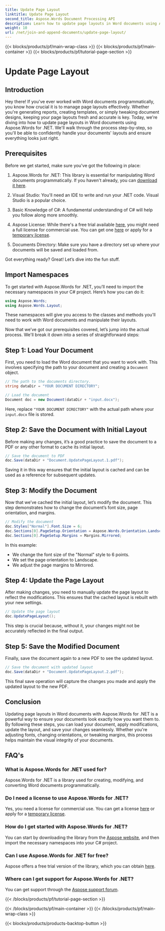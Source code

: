 ```yaml
---
title: Update Page Layout
linktitle: Update Page Layout
second_title: Aspose.Words Document Processing API
description: Learn how to update page layouts in Word documents using Aspose.Words for .NET with this comprehensive step-by-step guide. Perfect for tweaking document designs.
weight: 10
url: /net/join-and-append-documents/update-page-layout/
---
```


{{< blocks/products/pf/main-wrap-class >}}
{{< blocks/products/pf/main-container >}}
{{< blocks/products/pf/tutorial-page-section >}}

# Update Page Layout

## Introduction

Hey there! If you've ever worked with Word documents programmatically, you know how crucial it is to manage page layouts effectively. Whether you're generating reports, creating templates, or simply tweaking document designs, keeping your page layouts fresh and accurate is key. Today, we're diving into how to update page layouts in Word documents using Aspose.Words for .NET. We'll walk through the process step-by-step, so you'll be able to confidently handle your documents' layouts and ensure everything looks just right.

## Prerequisites

Before we get started, make sure you've got the following in place:

1. Aspose.Words for .NET: This library is essential for manipulating Word documents programmatically. If you haven't already, you can [download it here](https://releases.aspose.com/words/net/).
   
2. Visual Studio: You'll need an IDE to write and run your .NET code. Visual Studio is a popular choice.

3. Basic Knowledge of C#: A fundamental understanding of C# will help you follow along more smoothly.

4. Aspose License: While there's a free trial available [here](https://releases.aspose.com/), you might need a full license for commercial use. You can get one [here](https://purchase.aspose.com/buy) or apply for a [temporary license](https://purchase.aspose.com/temporary-license/).

5. Documents Directory: Make sure you have a directory set up where your documents will be saved and loaded from.

Got everything ready? Great! Let’s dive into the fun stuff.

## Import Namespaces

To get started with Aspose.Words for .NET, you’ll need to import the necessary namespaces in your C# project. Here’s how you can do it:

```csharp
using Aspose.Words;
using Aspose.Words.Layout;
```

These namespaces will give you access to the classes and methods you'll need to work with Word documents and manipulate their layouts.

Now that we’ve got our prerequisites covered, let’s jump into the actual process. We'll break it down into a series of straightforward steps:

## Step 1: Load Your Document

First, you need to load the Word document that you want to work with. This involves specifying the path to your document and creating a `Document` object.

```csharp
// The path to the documents directory.
string dataDir = "YOUR DOCUMENT DIRECTORY";

// Load the document
Document doc = new Document(dataDir + "input.docx");
```

Here, replace `"YOUR DOCUMENT DIRECTORY"` with the actual path where your `input.docx` file is stored.

## Step 2: Save the Document with Initial Layout

Before making any changes, it’s a good practice to save the document to a PDF or any other format to cache its initial layout.

```csharp
// Save the document to PDF
doc.Save(dataDir + "Document.UpdatePageLayout.1.pdf");
```

Saving it in this way ensures that the initial layout is cached and can be used as a reference for subsequent updates.

## Step 3: Modify the Document

Now that we’ve cached the initial layout, let’s modify the document. This step demonstrates how to change the document’s font size, page orientation, and margins.

```csharp
// Modify the document
doc.Styles["Normal"].Font.Size = 6;
doc.Sections[0].PageSetup.Orientation = Aspose.Words.Orientation.Landscape;
doc.Sections[0].PageSetup.Margins = Margins.Mirrored;
```

In this example:
- We change the font size of the "Normal" style to 6 points.
- We set the page orientation to Landscape.
- We adjust the page margins to Mirrored.

## Step 4: Update the Page Layout

After making changes, you need to manually update the page layout to reflect the modifications. This ensures that the cached layout is rebuilt with your new settings.

```csharp
// Update the page layout
doc.UpdatePageLayout();
```

This step is crucial because, without it, your changes might not be accurately reflected in the final output.

## Step 5: Save the Modified Document

Finally, save the document again to a new PDF to see the updated layout.

```csharp
// Save the document with updated layout
doc.Save(dataDir + "Document.UpdatePageLayout.2.pdf");
```

This final save operation will capture the changes you made and apply the updated layout to the new PDF.

## Conclusion

Updating page layouts in Word documents with Aspose.Words for .NET is a powerful way to ensure your documents look exactly how you want them to. By following these steps, you can load your document, apply modifications, update the layout, and save your changes seamlessly. Whether you're adjusting fonts, changing orientations, or tweaking margins, this process helps maintain the visual integrity of your documents.


## FAQ's

### What is Aspose.Words for .NET used for?  
Aspose.Words for .NET is a library used for creating, modifying, and converting Word documents programmatically.

### Do I need a license to use Aspose.Words for .NET?  
Yes, you need a license for commercial use. You can get a license [here](https://purchase.aspose.com/buy) or apply for a [temporary license](https://purchase.aspose.com/temporary-license/).

### How do I get started with Aspose.Words for .NET?  
You can start by downloading the library from the [Aspose website](https://releases.aspose.com/words/net/), and then import the necessary namespaces into your C# project.

### Can I use Aspose.Words for .NET for free?  
Aspose offers a free trial version of the library, which you can obtain [here](https://releases.aspose.com/).

### Where can I get support for Aspose.Words for .NET?  
You can get support through the [Aspose support forum](https://forum.aspose.com/c/words/8).

{{< /blocks/products/pf/tutorial-page-section >}}

{{< /blocks/products/pf/main-container >}}
{{< /blocks/products/pf/main-wrap-class >}}

{{< blocks/products/products-backtop-button >}}
